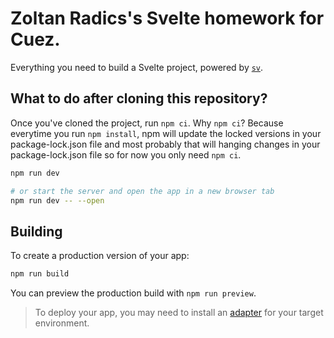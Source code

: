 # Zoltan Radics's Svelte homework for Cuez.

Everything you need to build a Svelte project, powered by [`sv`](https://github.com/sveltejs/cli).

## What to do after cloning this repository?

Once you've cloned the project, run `npm ci`. Why `npm ci`? Because everytime you run `npm install`, npm will update the locked versions in your package-lock.json file and most probably that will hanging changes in your package-lock.json file so for now you only need `npm ci`.

```bash
npm run dev

# or start the server and open the app in a new browser tab
npm run dev -- --open
```

## Building

To create a production version of your app:

```bash
npm run build
```

You can preview the production build with `npm run preview`.

> To deploy your app, you may need to install an [adapter](https://svelte.dev/docs/kit/adapters) for your target environment.
